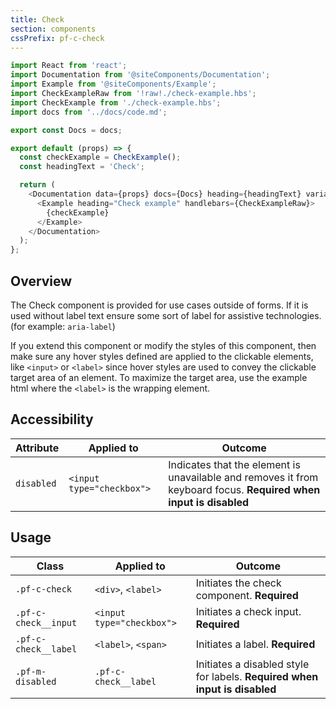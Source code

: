 ```yaml
---
title: Check
section: components
cssPrefix: pf-c-check
---
```


```js
import React from 'react';
import Documentation from '@siteComponents/Documentation';
import Example from '@siteComponents/Example';
import CheckExampleRaw from '!raw!./check-example.hbs';
import CheckExample from './check-example.hbs';
import docs from '../docs/code.md';

export const Docs = docs;

export default (props) => {
  const checkExample = CheckExample();
  const headingText = 'Check';

  return (
    <Documentation data={props} docs={Docs} heading={headingText} variablesRoot={variablesRoot}>
      <Example heading="Check example" handlebars={CheckExampleRaw}>
        {checkExample}
      </Example>
    </Documentation>
  );
};
```

## Overview

The Check component is provided for use cases outside of forms. If it is used without label text ensure some sort of label for assistive technologies. (for example: `aria-label`)

If you extend this component or modify the styles of this component, then make sure any hover styles defined are applied to the clickable elements, like `<input>` or `<label>` since hover styles are used to convey the clickable target area of an element. To maximize the target area, use the example html where the `<label>` is the wrapping element.

## Accessibility

| Attribute | Applied to | Outcome |
| -- | -- | -- |
| `disabled` | `<input type="checkbox">` | Indicates that the element is unavailable and removes it from keyboard focus. **Required when input is disabled** |

## Usage

| Class | Applied to | Outcome |
| -- | -- | -- |
| `.pf-c-check` | `<div>`, `<label>` |  Initiates the check component. **Required**  |
| `.pf-c-check__input` | `<input type="checkbox">` |  Initiates a check input. **Required**  |
| `.pf-c-check__label` | `<label>`, `<span>` |  Initiates a label. **Required**  |
| `.pf-m-disabled` | `.pf-c-check__label` |  Initiates a disabled style for labels. **Required when input is disabled** |
